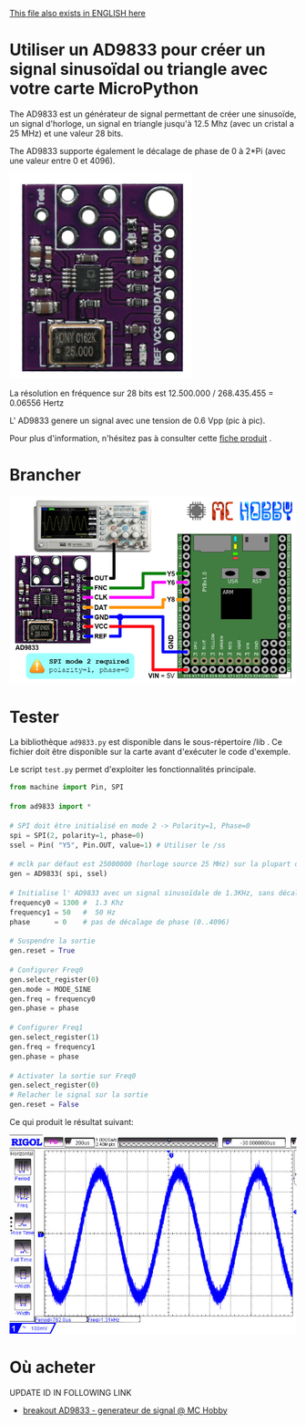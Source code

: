 [This file also exists in ENGLISH here](readme_ENG.md)

# Utiliser un AD9833 pour créer un signal sinusoïdal ou triangle avec votre carte MicroPython

The AD9833 est un générateur de signal permettant de créer une sinusoïde, un signal d'horloge, un signal en triangle jusqu'à 12.5 Mhz (avec un cristal a 25 MHz) et une valeur 28 bits.

The AD9833 supporte également le décalage de phase de 0 à 2*Pi (avec une valeur entre 0 et 4096).

![Breakout AD9833](docs/_static/ad9833.jpg)

La résolution en fréquence sur 28 bits est 12.500.000 / 268.435.455 = 0.06556 Hertz

L' AD9833 genere un signal avec une tension de 0.6 Vpp (pic à pic).

Pour plus d'information, n'hésitez pas à consulter cette [fiche produit](http://shop.mchobby.be/product.php?id_product=1689) .

# Brancher

![Raccorder un AD9833 sur une Pyboard](docs/_static/ad9833-to-pyboard.jpg)

# Tester

La bibliothèque `ad9833.py` est disponible dans le sous-répertoire /lib . Ce fichier doit être disponible sur la carte avant d'exécuter le code d'exemple.

Le script `test.py` permet d'exploiter les fonctionnalités principale.

``` python
from machine import Pin, SPI

from ad9833 import *

# SPI doit être initialisé en mode 2 -> Polarity=1, Phase=0
spi = SPI(2, polarity=1, phase=0)
ssel = Pin( "Y5", Pin.OUT, value=1) # Utiliser le /ss

# mclk par défaut est 25000000 (horloge source 25 MHz) sur la plupart des cartes AD9833
gen = AD9833( spi, ssel)

# Initialise l' AD9833 avec un signal sinusoïdale de 1.3KHz, sans décalage de phase
frequency0 = 1300 #  1.3 Khz
frequency1 = 50   #  50 Hz
phase      = 0    # pas de décalage de phase (0..4096)

# Suspendre la sortie
gen.reset = True

# Configurer Freq0
gen.select_register(0)
gen.mode = MODE_SINE
gen.freq = frequency0
gen.phase = phase

# Configurer Freq1
gen.select_register(1)
gen.freq = frequency1
gen.phase = phase

# Activater la sortie sur Freq0
gen.select_register(0)
# Relacher le signal sur la sortie
gen.reset = False
```
Ce qui produit le résultat suivant:

![Breakout AD9833](docs/_static/ad9833_1300hz.jpg)

# Où acheter
UPDATE ID IN FOLLOWING LINK

* [breakout AD9833 - generateur de signal @ MC Hobby](http://shop.mchobby.be/product.php?id_product=1689)
